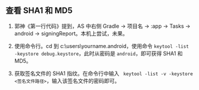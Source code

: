 ## 查看 SHA1 和 MD5

1. 郭神《第一行代码》提到，AS 中右侧 Gradle -> 项目名 -> :app -> Tasks -> android -> signingReport。本机上尝试，未果。 

2. 使用命令行。cd 到 c:\users\yourname\.android，使用命令 ``keytool -list -keystore debug.keystore``，此时从密码是 ``android``，即可获得 SHA1 和 MD5。

3. 获取签名文件的 SHA1 指纹。在命令行中输入 `` keytool -list -v -keystore <签名文件路径>``，输入该签名文件的密码即可。
